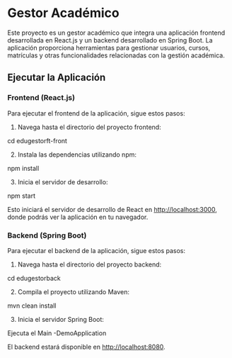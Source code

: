 # Gestor Académico

Este proyecto es un gestor académico que integra una aplicación frontend desarrollada en React.js y un backend desarrollado en Spring Boot. La aplicación proporciona herramientas para gestionar usuarios, cursos, matrículas y otras funcionalidades relacionadas con la gestión académica.

## Ejecutar la Aplicación

### Frontend (React.js)
Para ejecutar el frontend de la aplicación, sigue estos pasos:

1. Navega hasta el directorio del proyecto frontend: 

cd edugestorft-front

2. Instala las dependencias utilizando npm:

npm install

3. Inicia el servidor de desarrollo:

npm start

Esto iniciará el servidor de desarrollo de React en [http://localhost:3000](http://localhost:3000), donde podrás ver la aplicación en tu navegador.

### Backend (Spring Boot)
Para ejecutar el backend de la aplicación, sigue estos pasos:

1. Navega hasta el directorio del proyecto backend:

cd edugestorback

2. Compila el proyecto utilizando Maven:

mvn clean install


3. Inicia el servidor Spring Boot: 

Ejecuta el Main -DemoApplication

El backend estará disponible en [http://localhost:8080](http://localhost:8080).




